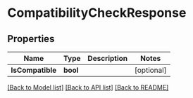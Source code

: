 # CompatibilityCheckResponse

## Properties

Name | Type | Description | Notes
------------ | ------------- | ------------- | -------------
**IsCompatible** | **bool** |  | [optional] 

[[Back to Model list]](../README.md#documentation-for-models) [[Back to API list]](../README.md#documentation-for-api-endpoints) [[Back to README]](../README.md)


